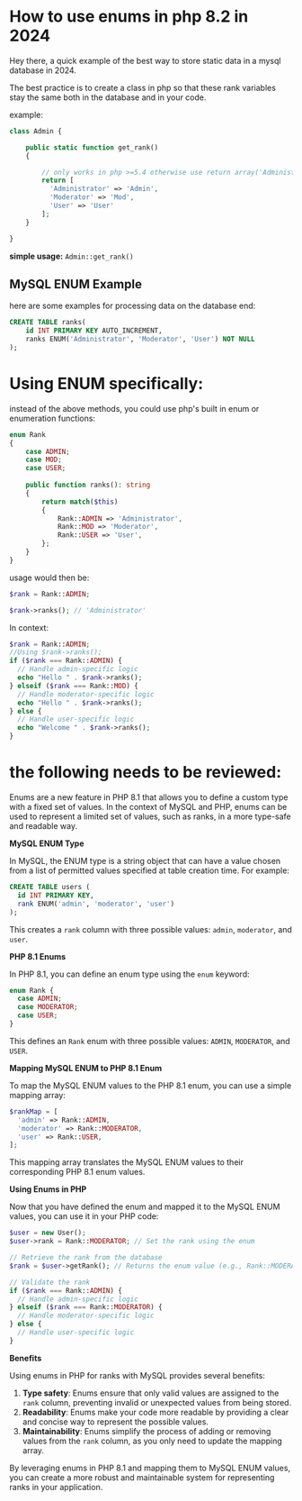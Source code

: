 # How to use enums in php 8.2 in 2024
Hey there, a quick example of the best way to store static data in a mysql database in 2024.

The best practice is to create a class in php so that these rank variables stay the same both in the database and in your code.

example:

```php
class Admin {

    public static function get_rank()
    {

        // only works in php >=5.4 otherwise use return array('Administrator'...);
        return [
          'Administrator' => 'Admin',
          'Moderator' => 'Mod',
          'User' => 'User'
        ];
    }

}
```
**simple usage:**
`Admin::get_rank()`

## MySQL ENUM Example
here are some examples for processing data on the database end:

```sql
CREATE TABLE ranks(
    id INT PRIMARY KEY AUTO_INCREMENT,
    ranks ENUM('Administrator', 'Moderator', 'User') NOT NULL
);
```

# Using ENUM specifically:
instead of the above methods, you could use php's built in enum or enumeration functions:

```php
enum Rank
{
    case ADMIN;
    case MOD;
    case USER;
    
    public function ranks(): string
    {
        return match($this) 
        {
            Rank::ADMIN => 'Administrator',   
            Rank::MOD => 'Moderator',   
            Rank::USER => 'User',   
        };
    }
}
```
usage would then be:

```php
$rank = Rank::ADMIN;

$rank->ranks(); // 'Administrator'
```

In context:

```php
$rank = Rank::ADMIN;
//Using $rank->ranks();
if ($rank === Rank::ADMIN) {
  // Handle admin-specific logic
  echo "Hello " . $rank->ranks();
} elseif ($rank === Rank::MOD) {
  // Handle moderator-specific logic
  echo "Hello " . $rank->ranks();
} else {
  // Handle user-specific logic
  echo "Welcome " . $rank->ranks();
}
```


# the following needs to be reviewed:

Enums are a new feature in PHP 8.1 that allows you to define a custom type with a fixed set of values. In the context of MySQL and PHP, enums can be used to represent a limited set of values, such as ranks, in a more type-safe and readable way.

**MySQL ENUM Type**

In MySQL, the ENUM type is a string object that can have a value chosen from a list of permitted values specified at table creation time. For example:
```sql
CREATE TABLE users (
  id INT PRIMARY KEY,
  rank ENUM('admin', 'moderator', 'user')
);
```
This creates a `rank` column with three possible values: `admin`, `moderator`, and `user`.

**PHP 8.1 Enums**

In PHP 8.1, you can define an enum type using the `enum` keyword:
```php
enum Rank {
  case ADMIN;
  case MODERATOR;
  case USER;
}
```
This defines an `Rank` enum with three possible values: `ADMIN`, `MODERATOR`, and `USER`.

**Mapping MySQL ENUM to PHP 8.1 Enum**

To map the MySQL ENUM values to the PHP 8.1 enum, you can use a simple mapping array:
```php
$rankMap = [
  'admin' => Rank::ADMIN,
  'moderator' => Rank::MODERATOR,
  'user' => Rank::USER,
];
```
This mapping array translates the MySQL ENUM values to their corresponding PHP 8.1 enum values.

**Using Enums in PHP**

Now that you have defined the enum and mapped it to the MySQL ENUM values, you can use it in your PHP code:
```php
$user = new User();
$user->rank = Rank::MODERATOR; // Set the rank using the enum

// Retrieve the rank from the database
$rank = $user->getRank(); // Returns the enum value (e.g., Rank::MODERATOR)

// Validate the rank
if ($rank === Rank::ADMIN) {
  // Handle admin-specific logic
} elseif ($rank === Rank::MODERATOR) {
  // Handle moderator-specific logic
} else {
  // Handle user-specific logic
}
```
**Benefits**

Using enums in PHP for ranks with MySQL provides several benefits:

1. **Type safety**: Enums ensure that only valid values are assigned to the `rank` column, preventing invalid or unexpected values from being stored.
2. **Readability**: Enums make your code more readable by providing a clear and concise way to represent the possible values.
3. **Maintainability**: Enums simplify the process of adding or removing values from the `rank` column, as you only need to update the mapping array.

By leveraging enums in PHP 8.1 and mapping them to MySQL ENUM values, you can create a more robust and maintainable system for representing ranks in your application.
